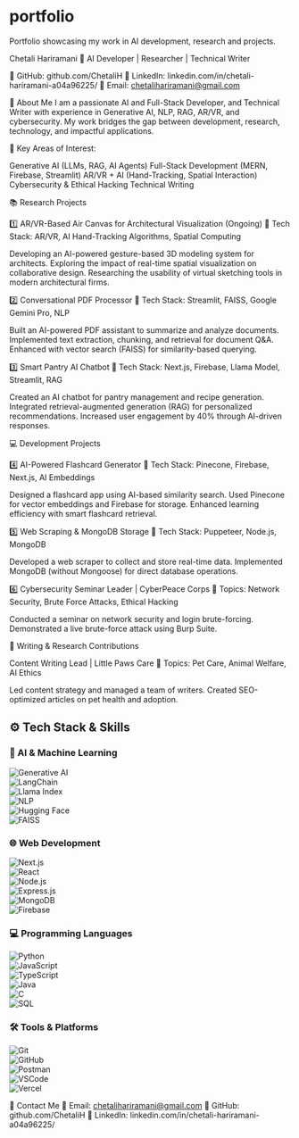 # portfolio
Portfolio showcasing my work in AI development, research and projects.

Chetali Hariramani
🚀 AI Developer | Researcher | Technical Writer

🔗 GitHub: github.com/ChetaliH
🔗 LinkedIn: linkedin.com/in/chetali-hariramani-a04a96225/
📧 Email: chetalihariramani@gmail.com

🚀 About Me
I am a passionate AI and Full-Stack Developer, and Technical Writer with experience in Generative AI, NLP, RAG, AR/VR, and cybersecurity. My work bridges the gap between development, research, technology, and impactful applications.

📌 Key Areas of Interest:

Generative AI (LLMs, RAG, AI Agents)
Full-Stack Development (MERN, Firebase, Streamlit)
AR/VR + AI (Hand-Tracking, Spatial Interaction)
Cybersecurity & Ethical Hacking
Technical Writing 

📚 Research Projects

1️⃣ AR/VR-Based Air Canvas for Architectural Visualization (Ongoing)
📌 Tech Stack: AR/VR, AI Hand-Tracking Algorithms, Spatial Computing

Developing an AI-powered gesture-based 3D modeling system for architects.
Exploring the impact of real-time spatial visualization on collaborative design.
Researching the usability of virtual sketching tools in modern architectural firms.

2️⃣ Conversational PDF Processor
📌 Tech Stack: Streamlit, FAISS, Google Gemini Pro, NLP

Built an AI-powered PDF assistant to summarize and analyze documents.
Implemented text extraction, chunking, and retrieval for document Q&A.
Enhanced with vector search (FAISS) for similarity-based querying.

3️⃣ Smart Pantry AI Chatbot
📌 Tech Stack: Next.js, Firebase, Llama Model, Streamlit, RAG

Created an AI chatbot for pantry management and recipe generation.
Integrated retrieval-augmented generation (RAG) for personalized recommendations.
Increased user engagement by 40% through AI-driven responses.

💻 Development Projects

4️⃣ AI-Powered Flashcard Generator
📌 Tech Stack: Pinecone, Firebase, Next.js, AI Embeddings

Designed a flashcard app using AI-based similarity search.
Used Pinecone for vector embeddings and Firebase for storage.
Enhanced learning efficiency with smart flashcard retrieval.

5️⃣ Web Scraping & MongoDB Storage
📌 Tech Stack: Puppeteer, Node.js, MongoDB

Developed a web scraper to collect and store real-time data.
Implemented MongoDB (without Mongoose) for direct database operations.

6️⃣ Cybersecurity Seminar Leader | CyberPeace Corps
📌 Topics: Network Security, Brute Force Attacks, Ethical Hacking

Conducted a seminar on network security and login brute-forcing.
Demonstrated a live brute-force attack using Burp Suite.

📝 Writing & Research Contributions

Content Writing Lead | Little Paws Care
📌 Topics: Pet Care, Animal Welfare, AI Ethics

Led content strategy and managed a team of writers.
Created SEO-optimized articles on pet health and adoption.

## ⚙️ Tech Stack & Skills

### 🚀 AI & Machine Learning  
![Generative AI](https://img.shields.io/badge/Generative_AI-FF4500?style=for-the-badge&logo=ai&logoColor=white)  
![LangChain](https://img.shields.io/badge/LangChain-000000?style=for-the-badge&logo=python&logoColor=white)  
![Llama Index](https://img.shields.io/badge/Llama_Index-FF4B4B?style=for-the-badge&logo=llama&logoColor=white)  
![NLP](https://img.shields.io/badge/NLP-0055FF?style=for-the-badge&logo=ai&logoColor=white)  
![Hugging Face](https://img.shields.io/badge/Hugging_Face-FFD700?style=for-the-badge&logo=huggingface&logoColor=black)  
![FAISS](https://img.shields.io/badge/FAISS-003C75?style=for-the-badge&logo=facebook&logoColor=white)  

### 🌐 Web Development  
![Next.js](https://img.shields.io/badge/Next.js-000000?style=for-the-badge&logo=nextdotjs&logoColor=white)  
![React](https://img.shields.io/badge/React-61DAFB?style=for-the-badge&logo=react&logoColor=black)  
![Node.js](https://img.shields.io/badge/Node.js-339933?style=for-the-badge&logo=nodedotjs&logoColor=white)  
![Express.js](https://img.shields.io/badge/Express.js-404D59?style=for-the-badge&logo=express&logoColor=white)  
![MongoDB](https://img.shields.io/badge/MongoDB-47A248?style=for-the-badge&logo=mongodb&logoColor=white)  
![Firebase](https://img.shields.io/badge/Firebase-FFCA28?style=for-the-badge&logo=firebase&logoColor=black)  

### 💻 Programming Languages  
![Python](https://img.shields.io/badge/Python-3776AB?style=for-the-badge&logo=python&logoColor=white)  
![JavaScript](https://img.shields.io/badge/JavaScript-F7DF1E?style=for-the-badge&logo=javascript&logoColor=black)  
![TypeScript](https://img.shields.io/badge/TypeScript-3178C6?style=for-the-badge&logo=typescript&logoColor=white)  
![Java](https://img.shields.io/badge/Java-007396?style=for-the-badge&logo=java&logoColor=white)  
![C](https://img.shields.io/badge/C-00599C?style=for-the-badge&logo=c&logoColor=white)  
![SQL](https://img.shields.io/badge/SQL-CC2927?style=for-the-badge&logo=microsoftsqlserver&logoColor=white)  

### 🛠️ Tools & Platforms  
![Git](https://img.shields.io/badge/Git-F05032?style=for-the-badge&logo=git&logoColor=white)  
![GitHub](https://img.shields.io/badge/GitHub-181717?style=for-the-badge&logo=github&logoColor=white)  
![Postman](https://img.shields.io/badge/Postman-FF6C37?style=for-the-badge&logo=postman&logoColor=white)  
![VSCode](https://img.shields.io/badge/VS_Code-007ACC?style=for-the-badge&logo=visualstudiocode&logoColor=white)  
![Vercel](https://img.shields.io/badge/Vercel-000000?style=for-the-badge&logo=vercel&logoColor=white)  


📩 Contact Me
📧 Email: chetalihariramani@gmail.com
🔗 GitHub: github.com/ChetaliH
🔗 LinkedIn: linkedin.com/in/chetali-hariramani-a04a96225/
